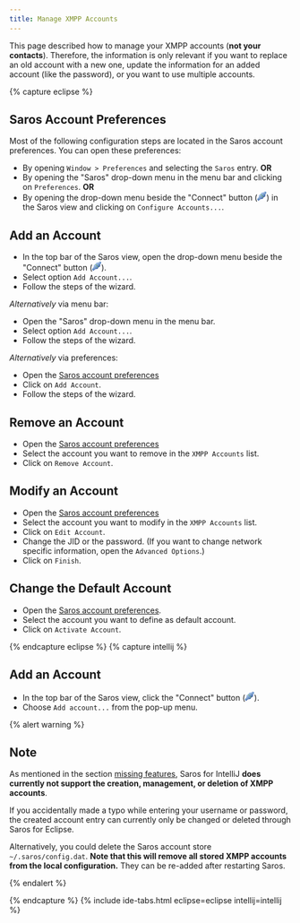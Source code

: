 ```yaml
---
title: Manage XMPP Accounts
---
```


This page described how to manage your XMPP accounts (**not your contacts**).
Therefore, the information is only relevant if you want to replace an old account with a new one,
update the information for an added account (like the password), or you want to use multiple accounts.

{% capture eclipse %}
## Saros Account Preferences

Most of the following configuration steps are located in the
Saros account preferences. You can open these preferences:
* By opening `Window > Preferences` and selecting the `Saros` entry. **OR**
* By opening the "Saros" drop-down menu in the menu bar and clicking on `Preferences`. **OR**
* By opening the drop-down menu beside the "Connect" button (![connect icon](../images/icons/connect.png)) in the Saros view
  and clicking on `Configure Accounts...`.

## Add an Account

- In the top bar of the Saros view, open the drop-down menu beside the "Connect" button (![connect icon](../images/icons/connect.png)).
- Select option `Add Account...`.
- Follow the steps of the wizard.

*Alternatively* via menu bar:

- Open the "Saros" drop-down menu in the menu bar.
- Select option `Add Account...`.
- Follow the steps of the wizard.

*Alternatively* via preferences:

- Open the [Saros account preferences](#saros-account-preferences)
- Click on `Add Account`.
- Follow the steps of the wizard.

## Remove an Account

- Open the [Saros account preferences](#saros-account-preferences)
- Select the account you want to remove in the `XMPP Accounts` list.
- Click on `Remove Account`.

## Modify an Account

- Open the [Saros account preferences](#saros-account-preferences)
- Select the account you want to modify in the `XMPP Accounts` list.
- Click on `Edit Account`.
- Change the JID or the password. (If you want to change network specific information, open the `Advanced Options`.)
- Click on `Finish`.

## Change the Default Account

- Open the [Saros account preferences](#saros-account-preferences).
- Select the account you want to define as default account.
- Click on `Activate Account`.

{% endcapture eclipse %}
{% capture intellij %}
## Add an Account

- In the top bar of the Saros view, click the "Connect" button (![connect icon](../images/icons/connect.png)).
- Choose `Add account...` from the pop-up menu.

{% alert warning %}
## Note
As mentioned in the section [missing features](/releases/saros-i_0.3.0.html#missing-features), Saros for IntelliJ **does currently not support the creation, management, or deletion of XMPP accounts**.

If you accidentally made a typo while entering your username or password, the created account entry can currently only be changed or deleted through Saros for Eclipse.

Alternatively, you could delete the Saros account store `~/.saros/config.dat`. **Note that this will remove all stored XMPP accounts from the local configuration.** They can be re-added after restarting Saros.

{% endalert %}

{% endcapture %}
{% include ide-tabs.html eclipse=eclipse intellij=intellij %}
